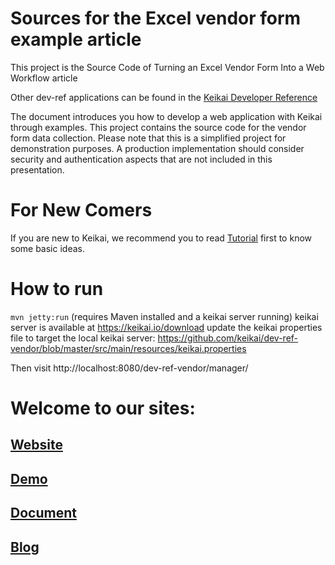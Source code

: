 # Sources for the Excel vendor form example article
This project is the Source Code of Turning an Excel Vendor Form Into a Web Workflow article

Other dev-ref applications can be found in the [Keikai Developer Reference](https://doc.keikai.io/dev-ref)

The document introduces you how to develop a web application with Keikai through examples.
This project contains the source code for the vendor form data collection.
Please note that this is a simplified project for demonstration purposes. A production implementation should consider security and authentication aspects that are not included in this presentation.

# For New Comers
If you are new to Keikai, we recommend you to read [Tutorial](https://doc.keikai.io/tutorial) first to know some basic ideas.

# How to run

`mvn jetty:run` (requires Maven installed and a keikai server running)
keikai server is available at https://keikai.io/download
update the keikai properties file to target the local keikai server:
https://github.com/keikai/dev-ref-vendor/blob/master/src/main/resources/keikai.properties

Then visit http://localhost:8080/dev-ref-vendor/manager/

# Welcome to our sites:
## [Website](https://keikai.io)  
## [Demo](https://keikai.io/demo)
## [Document](https://doc.keikai.io)
## [Blog](https://keikai.io/blog)
